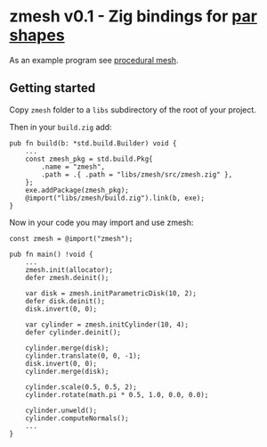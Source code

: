 # zmesh v0.1 - Zig bindings for [par shapes](https://github.com/prideout/par/blob/master/par_shapes.h)

As an example program see [procedural mesh](https://github.com/michal-z/zig-gamedev/tree/main/samples/procedural_mesh).

## Getting started

Copy `zmesh` folder to a `libs` subdirectory of the root of your project.

Then in your `build.zig` add:

```zig
pub fn build(b: *std.build.Builder) void {
    ...
    const zmesh_pkg = std.build.Pkg{
        .name = "zmesh",
        .path = .{ .path = "libs/zmesh/src/zmesh.zig" },
    };
    exe.addPackage(zmesh_pkg);
    @import("libs/zmesh/build.zig").link(b, exe);
}
```

Now in your code you may import and use zmesh:

```zig
const zmesh = @import("zmesh");

pub fn main() !void {
    ...
    zmesh.init(allocator);
    defer zmesh.deinit();

    var disk = zmesh.initParametricDisk(10, 2);
    defer disk.deinit();
    disk.invert(0, 0);

    var cylinder = zmesh.initCylinder(10, 4);
    defer cylinder.deinit();

    cylinder.merge(disk);
    cylinder.translate(0, 0, -1);
    disk.invert(0, 0);
    cylinder.merge(disk);

    cylinder.scale(0.5, 0.5, 2);
    cylinder.rotate(math.pi * 0.5, 1.0, 0.0, 0.0);

    cylinder.unweld();
    cylinder.computeNormals();
    ...
}
```
